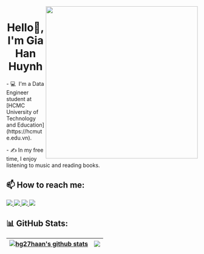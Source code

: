 <img align="right" width="400" src="https://github.githubassets.com/images/modules/profile/profile-first-repo.svg">
<h1 align="center">Hello👋, I'm Gia Han Huynh </h1>
<p> - 💻&nbsp; I'm a Data Engineer student at [HCMC University of Technology and Education](https://hcmute.edu.vn). </p>
<p> - ✍️&nbsp;In my free time, I enjoy listening to music and reading books.</p>

## 📫 How to reach me:
<p align="left">
 <a href="https://github.com/hg27haan" alt="Github">
     <img src="https://img.icons8.com/fluent/48/000000/github.png"/>
 </a> 
  <a href="www.linkedin.com/in/ghaanh2705" target="_blank">
    <img src="https://img.icons8.com/fluent/48/000000/linkedin.png"/>
  </a>
  <a href="https://www.facebook.com/hg27haan" alt="Facebook">
    <img src="https://img.icons8.com/fluent/48/000000/facebook-new.png" target="_blank" />
  </a> 
  <a href="mailto:giahanhuynh2705.work.it@gmail.com" alt="Email">
    <img src="https://img.icons8.com/fluent/48/000000/mailing.png"/>
  </a>
</p>

## 📊 GitHub Stats:
| <a href="https://github.com/anuraghazra/github-readme-stats"><img align="center" src="https://github-readme-stats.vercel.app/api?username=hg27haan&show_icons=true&include_all_commits=true&theme=buefy&hide_border=true" alt="hg27haan's github stats" /></a> | <a href="https://github.com/hg27haan/github-readme-stats"><img align="center" src="https://github-readme-stats.vercel.app/api/top-langs/?username=hg27haan&layout=compact&theme=buefy&hide_border=true" /></a> |
| ------------- | ------------- |
